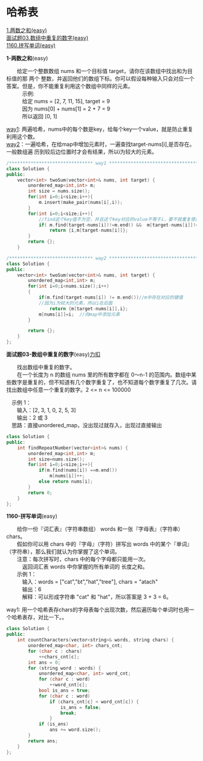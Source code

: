 # 哈希表  
<!-- GFM-TOC -->
[1.两数之和(easy)](#1-两数之和)  
[面试题03.数组中重复的数字(easy)](#面试题03-数组中重复的数字)  
[1160.拼写单词(easy)](#1160-拼写单词)   
<!-- GFM-TOC -->

<div id="1-两数之和"></div>

**1-两数之和**(easy)  

　　给定一个整数数组 nums 和一个目标值 target，请你在该数组中找出和为目标值的那 两个 整数，并返回他们的数组下标。你可以假设每种输入只会对应一个答案。但是，你不能重复利用这个数组中同样的元素。  
　　　示例:  
　　　给定 nums = [2, 7, 11, 15], target = 9  
　　　因为 nums[0] + nums[1] = 2 + 7 = 9  
　　　所以返回 [0, 1]  

[way1](#1-way1): 两遍哈希，nums中的每个数是key，给每个key一个value，就是防止重复利用这个数。  
[way2](#1-way2)：一遍哈希，在给map中增加元素时，一遍查找target-nums[i],是否存在。一般数组遍  历到较后边位置时才会有结果，所以i为较大的元素。  
<div id="1-way1"></div>

```cpp
/******************************* way1 ****************************************/
class Solution {
public:
    vector<int> twoSum(vector<int>& nums, int target) {
        unordered_map<int,int> m;
        int size = nums.size();
        for(int i=0;i<size;i++){
            m.insert(make_pair(nums[i],i));
        }
        for(int i=0;i<size;i++){
			//find这个key值不为空，并且这个key对应的value不等于i，要不就重复使用了。
            if( m.find(target-nums[i])!=m.end() &&  m[target-nums[i]]!=i)
                return {i,m[target-nums[i]]};
        }
        return {};
    }
```

<div id="1-way2"></div>

```cpp
/******************************* way2 ****************************************/
class Solution {
public:
    vector<int> twoSum(vector<int>& nums, int target) {
        unordered_map<int,int> m;
        for(int i=0;i<nums.size();i++)
        {
            if(m.find(target-nums[i]) != m.end())//m中存在对应的键值
            //因为i为较大的元素，所以i在后面
                return {m[target-nums[i]],i};
            m[nums[i]]=i;  //向map中添加元素
        }

        return {};
    }
};
```
<div id="面试题03-数组中重复的数字"></div>

**面试题03-数组中重复的数字**(easy)[力扣](#https://leetcode-cn.com/problems/shu-zu-zhong-zhong-fu-de-shu-zi-lcof/)  

　　找出数组中重复的数字。  
　　在一个长度为 n 的数组 nums 里的所有数字都在 0～n-1 的范围内。数组中某些数字是重复的，但不知道有几个数字重复了，也不知道每个数字重复了几次。请找出数组中任意一个重复的数字。2 <= n <= 100000  

　示例 1：  
　　输入：[2, 3, 1, 0, 2, 5, 3]  
　　输出：2 或 3   
　思路：直接unordered_map，没出现过就存入，出现过直接输出

```cpp
class Solution {
public:
    int findRepeatNumber(vector<int>& nums) {
        unordered_map<int,int> m;
        int size=nums.size();
        for(int i=0;i<size;i++){
            if(m.find(nums[i]) ==m.end())
                m[nums[i]]++;
            else return nums[i];
        }
        return 0;
    }
};
```


<div id="1160-拼写单词"></div>

**1160-拼写单词**(easy)  

　　给你一份『词汇表』（字符串数组） words 和一张『字母表』（字符串） chars。  
　　假如你可以用 chars 中的『字母』（字符）拼写出 words 中的某个『单词』（字符串），那么我们就认为你掌握了这个单词。  
　　注意：每次拼写时，chars 中的每个字母都只能用一次。  
　　　返回词汇表 words 中你掌握的所有单词的 长度之和。  
　　示例 1：  
　　　输入：words = ["cat","bt","hat","tree"], chars = "atach"  
　　　输出：6  
　　　解释：可以形成字符串 "cat" 和 "hat"，所以答案是 3 + 3 = 6。  

way1: 用一个哈希表存chars的字母表每个出现次数，然后遍历每个单词时也用一个哈希表存，对比一下。。  

```cpp
class Solution {
public:
    int countCharacters(vector<string>& words, string chars) {
        unordered_map<char, int> chars_cnt;
        for (char c : chars)
            ++chars_cnt[c];
        int ans = 0;
        for (string word : words) {
            unordered_map<char, int> word_cnt;
            for (char c : word)
                ++word_cnt[c];
            bool is_ans = true;
            for (char c : word)
                if (chars_cnt[c] < word_cnt[c]) {
                    is_ans = false;
                    break;
                }
            if (is_ans)
                ans += word.size();
        }
        return ans;
    }
};
```

